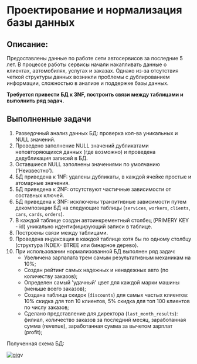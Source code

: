 # Проектирование и нормализация базы данных

## Описание:
Предоставлены данные по работе сети автосервисов за последние 5 лет. В процессе работы сервисы начали накапливать данные о клиентах, автомобилях, услугах и заказах. Однако из-за отсутствия четкой структуры данных возникли проблемы с дублированием информации, сложностью в анализе и поддержке базы данных.

**Требуется привести БД к 3NF, построить связи между таблицами и выполнить ряд задач.**

## Выполненные задачи
1. Разведочный анализ данных БД: проверка кол-ва уникальных и NULL значений.
2. Проведено заполнение NULL значений дубликатами неповторяющихся данных (где возможно) и проведена дедубликация записей в БД.
3. Оставшиеся NULL заполнены значениями по умолчанию ('Неизвестно').
4. БД приведена к 1NF: удалены дубликаты, в каждой ячейке простые и атомарные значения.
5. БД приведена к 2NF: отсутствуют частичные зависимости от составных ключей.
6. БД приведена к 3NF: исключены транзитивные зависимости путем декомпозиции БД на следующие таблицы (`services`, `workers`, `clients`, `cars`, `cards`, `orders`).
7. В каждой таблице создан автоинкрементный столбец (PRIMERY KEY - id) уникально идентифицирующий записи в таблице.
8. Построены связи между таблицами.
9. Проведена индексация в каждой таблице хотя бы по одному столбцу (структура INDEX- BTREE или бинарное дерево).
10. При использовании нормализованной БД выполнен ряд задач:
    - Увеличена зарпалата трем самым результативным механикам на 10%;
    - Создан рейтинг самых надежных и ненадежных авто (по количеству заказов);
    - Определен самый 'удачный' цвет для каждой марки машины (меньше всего заказов);
    - Создана таблица скидок (`discounts`) для самых частых клиентов: 10% скидка для топ 10 клиентов, 5% скидка для топ 100 клиентов по числу заказов;
    - Сделано представление для директора (`last_month_results`): филиал, количество заказов за последний месяц, заработанная сумма (revenue), заработанная сумма за вычетом зарплат (profit);

Полученная схема БД:

![gjgv](https://github.com/PonomarenkoDA/images/blob/main/database.PNG?raw=true)

